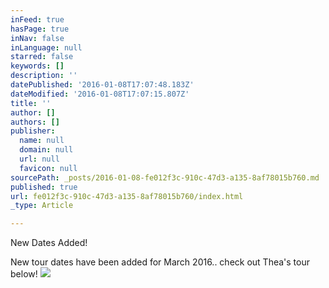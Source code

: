 ```yaml
---
inFeed: true
hasPage: true
inNav: false
inLanguage: null
starred: false
keywords: []
description: ''
datePublished: '2016-01-08T17:07:48.183Z'
dateModified: '2016-01-08T17:07:15.807Z'
title: ''
author: []
authors: []
publisher:
  name: null
  domain: null
  url: null
  favicon: null
sourcePath: _posts/2016-01-08-fe012f3c-910c-47d3-a135-8af78015b760.md
published: true
url: fe012f3c-910c-47d3-a135-8af78015b760/index.html
_type: Article

---
```

New Dates Added!

New tour dates have been added for March 2016.. check out Thea's tour below!
![](https://the-grid-user-content.s3-us-west-2.amazonaws.com/1dc2116a-1ac2-45fb-a7ce-ad0ccd983524.jpg)